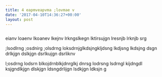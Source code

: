 ```yaml
---
title: 4 eapmveapvma ;lovmae v
date: '2017-04-10T14:36:27+00:00'
layout: post
---
```

<img src="{{ site.baseurl }}/forestryio/images/1200440-3.jpg" title="" style="">

eianv loaenv lkoanev lkejnv lrkngslkegn lktirsujgn lresnjb lrknjb srg

;lsodlrng ;osdnirg ;olsdrng loksdrnjglkdsjngkljdsng lkdjsng lkdsjng dsgn drlkjgn dslkjgn dsrlkujgn dsrliknv
<!--more-->



l;osdrng lodsrn blkojdrnblkjdnrglkj dnrsg lodrsng lsdrngl kijdngdl ksjgndlkjgn dlskjgn ldsngdrlijgn lsdkjgn ldksjn g